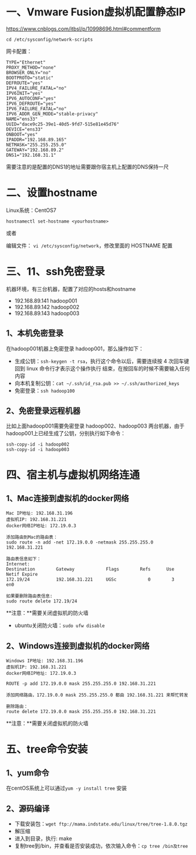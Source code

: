 # 一、Vmware Fusion虚拟机配置静态IP

https://www.cnblogs.com/itbsl/p/10998696.html#commentform

`cd /etc/sysconfig/network-scripts`

网卡配置：
``` 
TYPE="Ethernet"
PROXY_METHOD="none"
BROWSER_ONLY="no"
BOOTPROTO="static"
DEFROUTE="yes"
IPV4_FAILURE_FATAL="no"
IPV6INIT="yes"
IPV6_AUTOCONF="yes"
IPV6_DEFROUTE="yes"
IPV6_FAILURE_FATAL="no"
IPV6_ADDR_GEN_MODE="stable-privacy"
NAME="ens33"
UUID="dace9c25-39e1-40d5-9fd7-515e81e45d76"
DEVICE="ens33"
ONBOOT="yes"
IPADDR="192.168.89.165"
NETMASK="255.255.255.0"
GATEWAY="192.168.89.2"
DNS1="192.168.31.1"
```

需要注意的是配置的DNS1的地址需要跟你宿主机上配置的DNS保持一尺

# 二、设置hostname

Linux系统：CentOS7

`hostnamectl set-hostname <yourhostname>`

或者 

编辑文件： `vi /etc/sysconfig/network`，修改里面的 HOSTNAME 配置

# 三、11、ssh免密登录

机器环境，有三台机器，配置了对应的hosts和hostname
- 192.168.89.141 hadoop001
- 192.168.89.142 hadoop002
- 192.168.89.143 hadoop003

## 1、本机免密登录

在hadoop001机器上免密登录 hadoop001，那么操作如下：
- 生成公钥：`ssh-keygen -t rsa`，执行这个命令以后，需要连续按 4 次回车键回到 linux 命令行才表示这个操作执行 结束，在按回车的时候不需要输入任何内容
- 向本机复制公钥：`cat ~/.ssh/id_rsa.pub >> ~/.ssh/authorized_keys`
- 免密登录：`ssh hadoop100`

## 2、免密登录远程机器

比如上面hadoop001需要免密登录 hadoop002、hadoop003 两台机器，由于hadoop001上已经生成了公钥，分别执行如下命令：
```
ssh-copy-id -i hadoop002
ssh-copy-id -i hadoop003
```

# 四、宿主机与虚拟机网络连通

## 1、Mac连接到虚拟机的docker网络

```
Mac IP地址: 192.168.31.196
虚拟机IP: 192.168.31.221
docker网络IP地址: 172.19.0.3

添加路由到Mac的路由表：
sudo route -n add -net 172.19.0.0 -netmask 255.255.255.0 192.168.31.221

路由表信息如下：
Internet:
Destination        Gateway            Flags        Refs      Use   Netif Expire
172.19/24          192.168.31.221     UGSc            0        3     en0

如果要删除路由表信息:
sudo route delete 172.19/24
```

**注意：**需要关闭虚拟机的防火墙
- ubuntu关闭防火墙：`sudo ufw disable`

## 2、Windows连接到虚拟机的docker网络

```
Windows IP地址: 192.168.31.196
虚拟机IP: 192.168.31.221
docker网络IP地址: 172.19.0.3

ROUTE -p add 172.19.0.0 mask 255.255.255.0 192.168.31.221

添加网络路由，172.19.0.0 mask 255.255.255.0 都由 192.168.31.221 来帮忙转发

删除路由：
route delete 172.19.0.0 mask 255.255.255.0 192.168.31.221
```
**注意：**需要关闭虚拟机的防火墙

# 五、tree命令安装

## 1、yum命令

在centOS系统上可以通过`yum -y install tree` 安装

## 2、源码编译

- 下载安装包：`wget ftp://mama.indstate.edu/linux/tree/tree-1.8.0.tgz`
- 解压缩
- 进入到目录，执行: make 
- 复制tree到/bin，并查看是否安装成功，依次输入命令：`cp tree /bin及tree`
